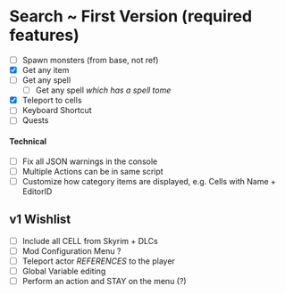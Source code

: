 # Search ~ First Version (required features)

- [ ] Spawn monsters (from base, not ref)
- [X] Get any item
- [ ] Get any spell
    - [ ] Get any spell *which has a spell tome*
- [X] Teleport to cells
- [ ] Keyboard Shortcut
- [ ] Quests

#### Technical

- [ ] Fix all JSON warnings in the console
- [ ] Multiple Actions can be in same script
- [ ] Customize how category items are displayed, e.g. Cells with Name + EditorID

## v1 Wishlist

- [ ] Include all CELL from Skyrim + DLCs
- [ ] Mod Configuration Menu ?
- [ ] Teleport actor *REFERENCES* to the player
- [ ] Global Variable editing
- [ ] Perform an action and STAY on the menu (?)
